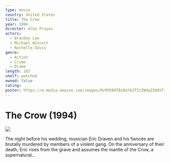 ```yaml
---
type: movie
country: United States
title: The Crow
year: 1994
director: Alex Proyas
actors:
  - Brandon Lee
  - Michael Wincott
  - Rochelle Davis
genre:
  - Action
  - Crime
  - Drama
length: 102
shelf: watched
owned: false
rating:
poster: https://m.media-amazon.com/images/M/MV5BOTBiNzhkZTItZWUwZS00YTJkLTg0YTEtN2I0ZDI5ODI2MWFjXkEyXkFqcGc@._V1_SX300.jpg
---
```


# The Crow (1994)

![](https://m.media-amazon.com/images/M/MV5BOTBiNzhkZTItZWUwZS00YTJkLTg0YTEtN2I0ZDI5ODI2MWFjXkEyXkFqcGc@._V1_SX300.jpg)

The night before his wedding, musician Eric Draven and his fiancée are brutally murdered by members of a violent gang. On the anniversary of their death, Eric rises from the grave and assumes the mantle of the Crow, a supernatural...